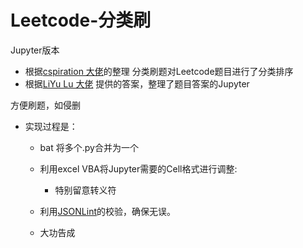 # Leetcode-分类刷
Jupyter版本

- 根据[cspiration 大佬](https://cspiration.com/leetcodeClassification)的整理 分类刷题对Leetcode题目进行了分类排序
- 根据[LiYu Lu 大佬](https://github.com/luliyucoordinate/Leetcode) 提供的答案，整理了题目答案的Jupyter

方便刷题，如侵删
- 实现过程是：
  - bat 将多个.py合并为一个
  - 利用excel VBA将Jupyter需要的Cell格式进行调整:
    - 特别留意转义符
    
  - 利用[JSONLint](https://jsonlint.com/)的校验，确保无误。
  - 大功告成
